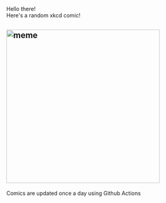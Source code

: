 Hello there! <br>Here's a random xkcd comic!<br>
## <img src="https://imgs.xkcd.com/comics/linguists.png" alt="meme" width="400"/><br>
Comics are updated once a day using Github Actions